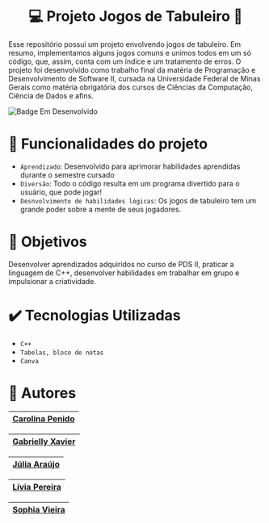 <h1 align="center"> 💻 Projeto Jogos de Tabuleiro 🥇 </h1>

<p>Esse repositório possui um projeto envolvendo jogos de tabuleiro. Em resumo, implementamos alguns jogos comuns e unimos todos em um só código, que, assim, conta com
um índice e um tratamento de erros. O projeto foi desenvolvido como trabalho final da matéria de Programação e Desenvolvimento de Software II, cursada na Universidade 
Federal de Minas Gerais como matéria obrigatória dos cursos de Ciências da Computação, Ciência de Dados e afins. </p>

 ![Badge Em Desenvolvido](https://img.shields.io/badge/STATUS-EmDesenvolvimento-orange)

# 🔨 Funcionalidades do projeto

- `Aprendizado`: Desenvolvido para aprimorar habilidades aprendidas durante o semestre cursado
- `Diversão`: Todo o código resulta em um programa divertido para o usuário, que pode jogar!
- `Desnvolvimento de habilidades lógicas`: Os jogos de tabuleiro tem um grande poder sobre a mente de seus jogadores. 

# 👀 Objetivos

Desenvolver aprendizados adquiridos no curso de PDS II, praticar a linguagem de C++, desenvolver habilidades em trabalhar em grupo e impulsionar a criatividade.

# ✔️ Tecnologias Utilizadas

- `C++`
- `Tabelas, bloco de notas`
- `Canva`

# 👩 Autores

| [Carolina Penido](https://github.com) |
| :--------------------------------------------------------------------------------------------------------------------------------: |

| [Gabrielly Xavier](https://github.com/gabyxsantos) |
| :--------------------------------------------------------------------------------------------------------------------------------: |

| [Júlia Araújo](https://github.com/j-gmd) |
| :--------------------------------------------------------------------------------------------------------------------------------: |

| [Lívia Pereira](https://github.com/Livia-CRPereira) |
| :--------------------------------------------------------------------------------------------------------------------------------: |

| [Sophia Vieira](https://github.com) |
| :--------------------------------------------------------------------------------------------------------------------------------: |


